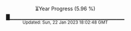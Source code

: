 <p align="center">
⏳Year Progress (5.96 %) <br>
█▁▁▁▁▁▁▁▁▁▁▁▁▁▁▁▁▁▁▁▁▁▁▁▁▁▁▁▁▁ <br>
<sub>Updated: Sun, 22 Jan 2023 18:02:48 GMT</sub>
</p>


